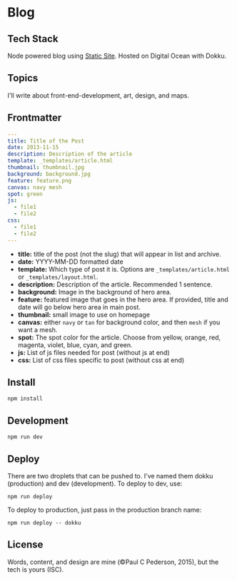 
# Blog

## Tech Stack

Node powered blog using [Static Site](https://github.com/paulcpederson/static-site). Hosted on Digital Ocean with Dokku.

## Topics

I'll write about front-end-development, art, design, and maps.

## Frontmatter

```yaml
---
title: Title of the Post
date: 2013-11-15
description: Description of the article
template: _templates/article.html
thumbnail: thumbnail.jpg
background: background.jpg
feature: feature.png
canvas: navy mesh
spot: green
js:
  - file1
  - file2
css:
  - file1
  - file2
---
```

- **title:** title of the post (not the slug) that will appear in list and archive.
- **date:** YYYY-MM-DD formatted date
- **template:** Which type of post it is. Options are ```_templates/article.html``` or ```_templates/layout.html```.
- **description:** Description of the article. Recommended 1 sentence.
- **background:** Image in the background of hero area.
- **feature:** featured image that goes in the hero area. If provided, title and date will go below hero area in main post.
- **thumbnail:** small image to use on homepage
- **canvas:** either ```navy``` or ```tan``` for background color, and then ```mesh``` if you want a mesh.
- **spot:** The spot color for the article. Choose from yellow, orange, red, magenta, violet, blue, cyan, and green.
- **js:** List of js files needed for post (without js at end)
- **css:** List of css files specific to post (without css at end)

## Install

```
npm install
```

## Development

```
npm run dev
```

## Deploy

There are two droplets that can be pushed to. I've named them dokku (production) and dev (development). To deploy to dev, use:

```
npm run deploy
```

To deploy to production, just pass in the production branch name:

```
npm run deploy -- dokku
```

## License

Words, content, and design are mine (©Paul C Pederson, 2015), but the tech is yours (ISC).
